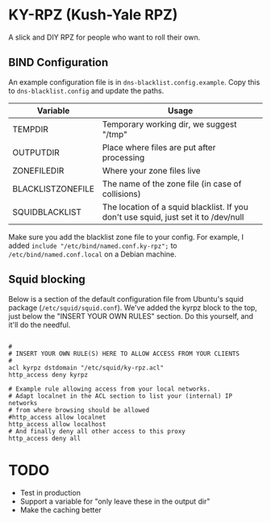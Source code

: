 # KY-RPZ (Kush-Yale RPZ)

A slick and DIY RPZ for people who want to roll their own.

## BIND Configuration

An example configuration file is in `dns-blacklist.config.example`. Copy this to `dns-blacklist.config` and update the paths.

| Variable | Usage |
| --- | --- |
| TEMPDIR | Temporary working dir, we suggest "/tmp" |
| OUTPUTDIR | Place where files are put after processing |
| ZONEFILEDIR | Where your zone files live |
| BLACKLISTZONEFILE | The name of the zone file (in case of collisions) |
| SQUIDBLACKLIST | The location of a squid blacklist. If you don't use squid, just set it to /dev/null |

Make sure you add the blacklist zone file to your config. For example, I added `include "/etc/bind/named.conf.ky-rpz";` to `/etc/bind/named.conf.local` on a Debian machine.

## Squid blocking

Below is a section of the default configuration file from Ubuntu's squid package (`/etc/squid/squid.conf`). We've added the kyrpz block to the top, just below the "INSERT YOUR OWN RULES" section. Do this yourself, and it'll do the needful.

```

#
# INSERT YOUR OWN RULE(S) HERE TO ALLOW ACCESS FROM YOUR CLIENTS
#
acl kyrpz dstdomain "/etc/squid/ky-rpz.acl"
http_access deny kyrpz

# Example rule allowing access from your local networks.
# Adapt localnet in the ACL section to list your (internal) IP networks
# from where browsing should be allowed
#http_access allow localnet
http_access allow localhost
# And finally deny all other access to this proxy
http_access deny all
```

# TODO

* Test in production
* Support a variable for "only leave these in the output dir"
* Make the caching better